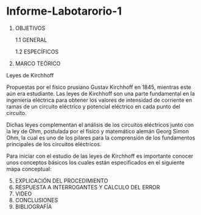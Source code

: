 # Informe-Labotarorio-1
1. OBJETIVOS

    1.1 GENERAL

    1.2 ESPECÍFICOS

3. MARCO TEÓRICO

Leyes de Kirchhoff

Propuestas por el físico prusiano Gustav Kirchhoff en 1845, mientras este aún era estudiante. Las leyes de Kirchhoff son una parte fundamental en la ingeniería eléctrica para obtener los valores de intensidad de corriente en ramas de un circuito eléctrico y potencial eléctrico en cada punto del circuito.

Dichas leyes complementan el análisis de los circuitos eléctricos junto con la ley de Ohm, postulada por el físico y matemático alemán Georg Simon Ohm, la cual es uno de los pilares para la comprensión de los fundamentos principales de los circuitos eléctricos.

Para iniciar con el estudio de las leyes de Kirchhoff es importante conocer unos conceptos básicos los cuales están especificados en el siguiente mapa conceptual:

5. EXPLICACIÓN DEL PROCEDIMIENTO
6. RESPUESTA A INTERROGANTES Y CALCULO DEL ERROR
7. VIDEO
8. CONCLUSIONES
9. BIBLIOGRAFÍA 
